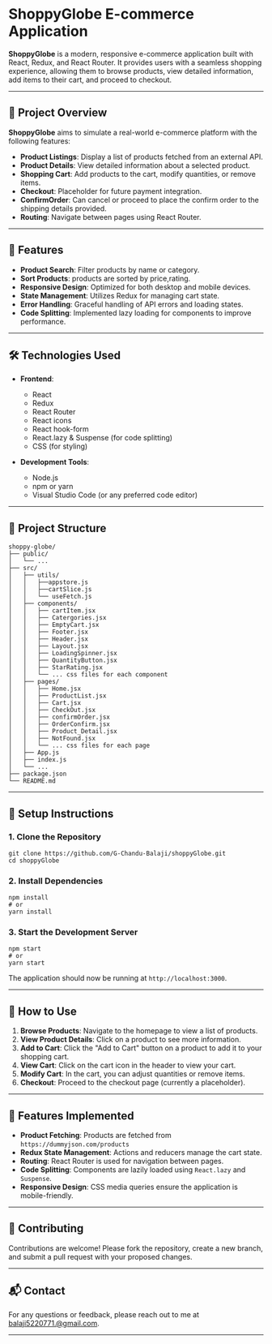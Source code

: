 # ShoppyGlobe E-commerce Application

**ShoppyGlobe** is a modern, responsive e-commerce application built with React, Redux, and React Router. It provides users with a seamless shopping experience, allowing them to browse products, view detailed information, add items to their cart, and proceed to checkout.

---

## 📌 Project Overview

**ShoppyGlobe** aims to simulate a real-world e-commerce platform with the following features:

- **Product Listings**: Display a list of products fetched from an external API.
- **Product Details**: View detailed information about a selected product.
- **Shopping Cart**: Add products to the cart, modify quantities, or remove items.
- **Checkout**: Placeholder for future payment integration.
- **ConfirmOrder**: Can cancel or proceed to place the confirm order to the shipping details provided.
- **Routing**: Navigate between pages using React Router.

---

## 🚀 Features

- **Product Search**: Filter products by name or category.
- **Sort Products**: products are sorted by price,rating.
- **Responsive Design**: Optimized for both desktop and mobile devices.
- **State Management**: Utilizes Redux for managing cart state.
- **Error Handling**: Graceful handling of API errors and loading states.
- **Code Splitting**: Implemented lazy loading for components to improve performance.

---

## 🛠️ Technologies Used

- **Frontend**:

  - React
  - Redux
  - React Router
  - React icons
  - React hook-form
  - React.lazy & Suspense (for code splitting)
  - CSS (for styling)

- **Development Tools**:

  - Node.js
  - npm or yarn
  - Visual Studio Code (or any preferred code editor)

---

## 📁 Project Structure

```
shoppy-globe/
├── public/
│   └── ...
├── src/
│   ├── utils/
│   │   ├──appstore.js
│   │   ├──cartSlice.js
│   │   └── useFetch.js
│   ├── components/
│   │   ├── cartItem.jsx
│   │   ├── Catergories.jsx
│   │   ├── EmptyCart.jsx
│   │   ├── Footer.jsx
│   │   ├── Header.jsx
│   │   ├── Layout.jsx
│   │   ├── LoadingSpinner.jsx
│   │   ├── QuantityButton.jsx
│   │   ├── StarRating.jsx
│   │   └── ... css files for each component
│   ├── pages/
│   │   ├── Home.jsx
│   │   ├── ProductList.jsx
│   │   ├── Cart.jsx
│   │   ├── CheckOut.jsx
│   │   ├── confirmOrder.jsx
│   │   ├── OrderConfirm.jsx
│   │   ├── Product_Detail.jsx
│   │   ├── NotFound.jsx
│   │   └── ... css files for each page
│   ├── App.js
│   ├── index.js
│   └── ...
├── package.json
└── README.md
```

---

## 🧪 Setup Instructions

### 1. Clone the Repository

```
git clone https://github.com/G-Chandu-Balaji/shoppyGlobe.git
cd shoppyGlobe
```

### 2. Install Dependencies

```
npm install
# or
yarn install
```

### 3. Start the Development Server

```
npm start
# or
yarn start
```

The application should now be running at `http://localhost:3000`.

---

## 🧩 How to Use

1. **Browse Products**: Navigate to the homepage to view a list of products.
2. **View Product Details**: Click on a product to see more information.
3. **Add to Cart**: Click the "Add to Cart" button on a product to add it to your shopping cart.
4. **View Cart**: Click on the cart icon in the header to view your cart.
5. **Modify Cart**: In the cart, you can adjust quantities or remove items.
6. **Checkout**: Proceed to the checkout page (currently a placeholder).

---

## 🧩 Features Implemented

- **Product Fetching**: Products are fetched from `https://dummyjson.com/products`
- **Redux State Management**: Actions and reducers manage the cart state.
- **Routing**: React Router is used for navigation between pages.
- **Code Splitting**: Components are lazily loaded using `React.lazy` and `Suspense`.
- **Responsive Design**: CSS media queries ensure the application is mobile-friendly.

---

## 🤝 Contributing

Contributions are welcome! Please fork the repository, create a new branch, and submit a pull request with your proposed changes.

---

## 📬 Contact

For any questions or feedback, please reach out to me at [balaji5220771.@gmail.com](mailto:balaji5220771.gmail.com).

---
